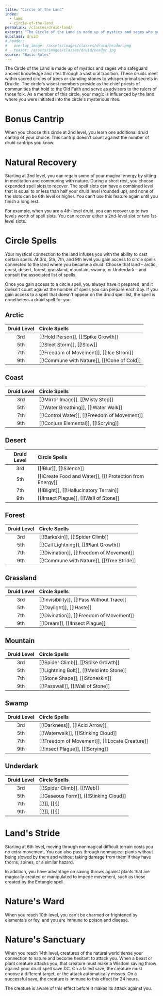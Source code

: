 ```yaml
---
title: "Circle of the Land"
index: 
  - land
  - circle-of-the-land
permalink: /classes/druid/land/
excerpt: "The Circle of the Land is made up of mystics and sages who safeguard ancient knowledge and rites through a vast oral tradition."
subclass: druid
# header:
#   overlay_image: /assets/images/classes/druid/header.png
#   teaser: /assets/images/classes/druid/header.jpg
source: "Basic Rules"
---
```

The Circle of the Land is made up of mystics and sages who safeguard ancient knowledge and rites through a vast oral tradition. These druids meet within sacred circles of trees or standing stones to whisper primal secrets in Druidic. The circle's wisest members preside as the chief priests of communities that hold to the Old Faith and serve as advisors to the rulers of those folk. As a member of this circle, your magic is influenced by the land where you were initiated into the circle's mysterious rites.

# Bonus Cantrip
When you choose this circle at 2nd level, you learn one additional druid cantrip of your choice. This cantrip doesn’t count against the number of druid cantrips you know.

# Natural Recovery
Starting at 2nd level, you can regain some of your magical energy by sitting in meditation and communing with nature. During a short rest, you choose expended spell slots to recover. The spell slots can have a combined level that is equal to or less than half your druid level (rounded up), and none of the slots can be 6th level or higher. You can't use this feature again until you finish a long rest.

For example, when you are a 4th-level druid, you can recover up to two levels worth of spell slots. You can recover either a 2nd-level slot or two 1st-level slots.

# Circle Spells
Your mystical connection to the land infuses you with the ability to cast certain spells. At 3rd, 5th, 7th, and 9th level you gain access to circle spells connected to the land where you became a druid. Choose that land – arctic, coast, desert, forest, grassland, mountain, swamp, or Underdark – and consult the associated list of spells.

Once you gain access to a circle spell, you always have it prepared, and it doesn't count against the number of spells you can prepare each day. If you gain access to a spell that doesn't appear on the druid spell list, the spell is nonetheless a druid spell for you.

## Arctic 

| Druid Level | Circle Spells |
| :--: | :--- |
| 3rd | [[!Hold Person]], [[!Spike Growth]] |
| 5th | [[!Sleet Storm]], [[!Slow]] |
| 7th | [[!Freedom of Movement]], [[!Ice Strom]] |
| 9th | [[!Commune with Nature]], [[!Cone of Cold]] |

## Coast

| Druid Level | Circle Spells |
| :--: | :--- |
| 3rd | [[!Mirror Image]], [[!Misty Step]] |
| 5th | [[!Water Breathing]], [[!Water Walk]] |
| 7th | [[!Control Water]], [[!Freedom of Movement]] |
| 9th | [[!Conjure Elemental]], [[!Scrying]] |

## Desert 

| Druid Level | Circle Spells |
| :--: | :--- |
| 3rd | [[!Blur]], [[!Silence]] |
| 5th | [[!Create Food and Water]], [[! Protection from Energy]] |
| 7th | [[!Blight]], [[!Hallucinatory Terrain]] |
| 9th | [[!Insect Plague]], [[!Wall of Stone]] |

## Forest

| Druid Level | Circle Spells |
| :--: | :--- |
| 3rd | [[!Barkskin]], [[!Spider Climb]] |
| 5th | [[!Call Lightning]], [[!Plant Growth]] |
| 7th | [[!Divination]], [[!Freedom of Movement]] |
| 9th | [[!Commune with Nature]], [[!Tree Stride]] |

## Grassland

| Druid Level | Circle Spells |
| :--: | :--- |
| 3rd | [[!Invisibility]], [[!Pass Without Trace]] |
| 5th | [[!Daylight]], [[!Haste]] |
| 7th | [[!Divination]], [[!Freedom of Movement]] |
| 9th | [[!Dream]], [[!Insect Plague]] |

## Mountain 

| Druid Level | Circle Spells |
| :--: | :--- |
| 3rd | [[!Spider Climb]], [[!Spike Growth]] |
| 5th | [[!Lightning Bolt]], [[!Meld into Stone]] |
| 7th | [[!Stone Shape]], [[!Stoneskin]] |
| 9th | [[!Passwall]], [[!Wall of Stone]] |

## Swamp 

| Druid Level | Circle Spells |
| :--: | :--- |
| 3rd | [[!Darkness]], [[!Acid Arrow]] |
| 5th | [[!Waterwalk]], [[!Stinking Cloud]] |
| 7th | [[!Freedom of Movement]], [[!Locate Creature]] |
| 9th | [[!Insect Plague]], [[!Scrying]] |

## Underdark

| Druid Level | Circle Spells |
| :--: | :--- |
| 3rd | [[!Spider Climb]], [[!Web]] |
| 5th | [[!Gaseous Form]], [[!Stinking Cloud]] |
| 7th | [[!]], [[!]] |
| 9th | [[!]], [[!]] |

# Land's Stride
Starting at 6th level, moving through nonmagical difficult terrain costs you no extra movement. You can also pass through nonmagical plants without being slowed by them and without taking damage from them if they have thorns, spines, or a similar hazard.

In addition, you have advantage on saving throws against plants that are magically created or manipulated to impede movement, such as those created by the Entangle spell.

# Nature's Ward
When you reach 10th level, you can't be charmed or frightened by elementals or fey, and you are immune to poison and disease.

# Nature's Sanctuary
When you reach 14th level, creatures of the natural world sense your connection to nature and become hesitant to attack you. When a beast or plant creature attacks you, that creature must make a Wisdom saving throw against your druid spell save DC. On a failed save, the creature must choose a different target, or the attack automatically misses. On a successful save, the creature is immune to this effect for 24 hours.

The creature is aware of this effect before it makes its attack against you.